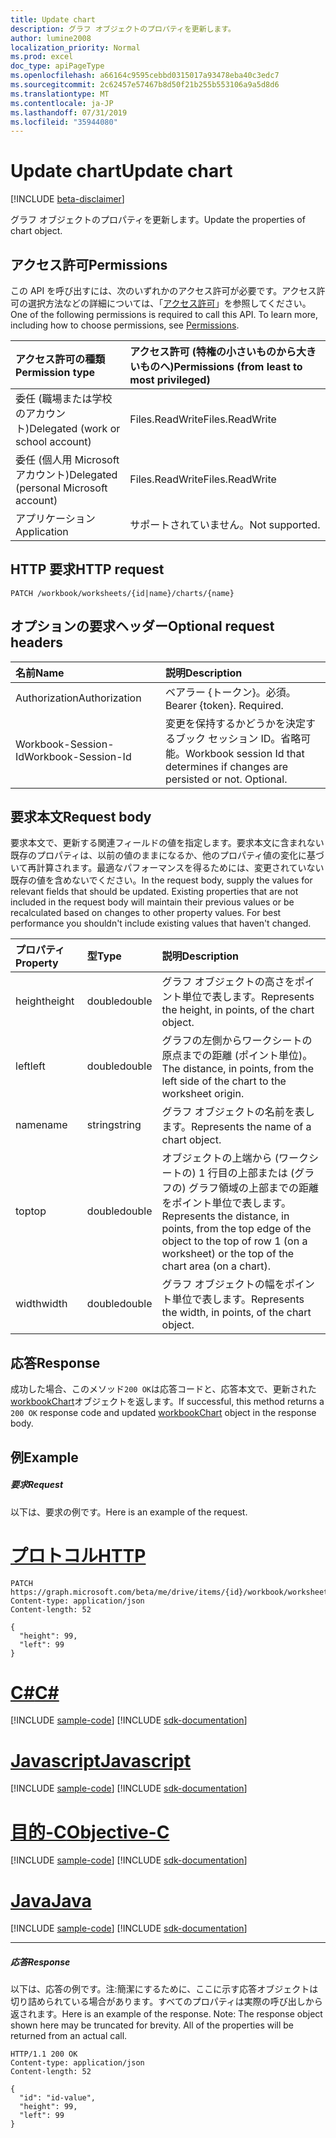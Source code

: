 ```yaml
---
title: Update chart
description: グラフ オブジェクトのプロパティを更新します。
author: lumine2008
localization_priority: Normal
ms.prod: excel
doc_type: apiPageType
ms.openlocfilehash: a66164c9595cebbd0315017a93478eba40c3edc7
ms.sourcegitcommit: 2c62457e57467b8d50f21b255b553106a9a5d8d6
ms.translationtype: MT
ms.contentlocale: ja-JP
ms.lasthandoff: 07/31/2019
ms.locfileid: "35944080"
---
```

# <a name="update-chart"></a><span data-ttu-id="bde39-103">Update chart</span><span class="sxs-lookup"><span data-stu-id="bde39-103">Update chart</span></span>

[!INCLUDE [beta-disclaimer](../../includes/beta-disclaimer.md)]

<span data-ttu-id="bde39-104">グラフ オブジェクトのプロパティを更新します。</span><span class="sxs-lookup"><span data-stu-id="bde39-104">Update the properties of chart object.</span></span>
## <a name="permissions"></a><span data-ttu-id="bde39-105">アクセス許可</span><span class="sxs-lookup"><span data-stu-id="bde39-105">Permissions</span></span>
<span data-ttu-id="bde39-p101">この API を呼び出すには、次のいずれかのアクセス許可が必要です。アクセス許可の選択方法などの詳細については、「[アクセス許可](/graph/permissions-reference)」を参照してください。</span><span class="sxs-lookup"><span data-stu-id="bde39-p101">One of the following permissions is required to call this API. To learn more, including how to choose permissions, see [Permissions](/graph/permissions-reference).</span></span>

|<span data-ttu-id="bde39-108">アクセス許可の種類</span><span class="sxs-lookup"><span data-stu-id="bde39-108">Permission type</span></span>      | <span data-ttu-id="bde39-109">アクセス許可 (特権の小さいものから大きいものへ)</span><span class="sxs-lookup"><span data-stu-id="bde39-109">Permissions (from least to most privileged)</span></span>              |
|:--------------------|:---------------------------------------------------------|
|<span data-ttu-id="bde39-110">委任 (職場または学校のアカウント)</span><span class="sxs-lookup"><span data-stu-id="bde39-110">Delegated (work or school account)</span></span> | <span data-ttu-id="bde39-111">Files.ReadWrite</span><span class="sxs-lookup"><span data-stu-id="bde39-111">Files.ReadWrite</span></span>    |
|<span data-ttu-id="bde39-112">委任 (個人用 Microsoft アカウント)</span><span class="sxs-lookup"><span data-stu-id="bde39-112">Delegated (personal Microsoft account)</span></span> | <span data-ttu-id="bde39-113">Files.ReadWrite</span><span class="sxs-lookup"><span data-stu-id="bde39-113">Files.ReadWrite</span></span>    |
|<span data-ttu-id="bde39-114">アプリケーション</span><span class="sxs-lookup"><span data-stu-id="bde39-114">Application</span></span> | <span data-ttu-id="bde39-115">サポートされていません。</span><span class="sxs-lookup"><span data-stu-id="bde39-115">Not supported.</span></span> |

## <a name="http-request"></a><span data-ttu-id="bde39-116">HTTP 要求</span><span class="sxs-lookup"><span data-stu-id="bde39-116">HTTP request</span></span>
<!-- { "blockType": "ignored" } -->
```http
PATCH /workbook/worksheets/{id|name}/charts/{name}
```
## <a name="optional-request-headers"></a><span data-ttu-id="bde39-117">オプションの要求ヘッダー</span><span class="sxs-lookup"><span data-stu-id="bde39-117">Optional request headers</span></span>
| <span data-ttu-id="bde39-118">名前</span><span class="sxs-lookup"><span data-stu-id="bde39-118">Name</span></span>       | <span data-ttu-id="bde39-119">説明</span><span class="sxs-lookup"><span data-stu-id="bde39-119">Description</span></span>|
|:-----------|:-----------|
| <span data-ttu-id="bde39-120">Authorization</span><span class="sxs-lookup"><span data-stu-id="bde39-120">Authorization</span></span>  | <span data-ttu-id="bde39-p102">ベアラー {トークン}。必須。</span><span class="sxs-lookup"><span data-stu-id="bde39-p102">Bearer {token}. Required.</span></span> |
| <span data-ttu-id="bde39-123">Workbook-Session-Id</span><span class="sxs-lookup"><span data-stu-id="bde39-123">Workbook-Session-Id</span></span>  | <span data-ttu-id="bde39-p103">変更を保持するかどうかを決定するブック セッション ID。省略可能。</span><span class="sxs-lookup"><span data-stu-id="bde39-p103">Workbook session Id that determines if changes are persisted or not. Optional.</span></span>|

## <a name="request-body"></a><span data-ttu-id="bde39-126">要求本文</span><span class="sxs-lookup"><span data-stu-id="bde39-126">Request body</span></span>
<span data-ttu-id="bde39-p104">要求本文で、更新する関連フィールドの値を指定します。要求本文に含まれない既存のプロパティは、以前の値のままになるか、他のプロパティ値の変化に基づいて再計算されます。最適なパフォーマンスを得るためには、変更されていない既存の値を含めないでください。</span><span class="sxs-lookup"><span data-stu-id="bde39-p104">In the request body, supply the values for relevant fields that should be updated. Existing properties that are not included in the request body will maintain their previous values or be recalculated based on changes to other property values. For best performance you shouldn't include existing values that haven't changed.</span></span>

| <span data-ttu-id="bde39-130">プロパティ</span><span class="sxs-lookup"><span data-stu-id="bde39-130">Property</span></span>     | <span data-ttu-id="bde39-131">型</span><span class="sxs-lookup"><span data-stu-id="bde39-131">Type</span></span>   |<span data-ttu-id="bde39-132">説明</span><span class="sxs-lookup"><span data-stu-id="bde39-132">Description</span></span>|
|:---------------|:--------|:----------|
|<span data-ttu-id="bde39-133">height</span><span class="sxs-lookup"><span data-stu-id="bde39-133">height</span></span>|<span data-ttu-id="bde39-134">double</span><span class="sxs-lookup"><span data-stu-id="bde39-134">double</span></span>|<span data-ttu-id="bde39-135">グラフ オブジェクトの高さをポイント単位で表します。</span><span class="sxs-lookup"><span data-stu-id="bde39-135">Represents the height, in points, of the chart object.</span></span>|
|<span data-ttu-id="bde39-136">left</span><span class="sxs-lookup"><span data-stu-id="bde39-136">left</span></span>|<span data-ttu-id="bde39-137">double</span><span class="sxs-lookup"><span data-stu-id="bde39-137">double</span></span>|<span data-ttu-id="bde39-138">グラフの左側からワークシートの原点までの距離 (ポイント単位)。</span><span class="sxs-lookup"><span data-stu-id="bde39-138">The distance, in points, from the left side of the chart to the worksheet origin.</span></span>|
|<span data-ttu-id="bde39-139">name</span><span class="sxs-lookup"><span data-stu-id="bde39-139">name</span></span>|<span data-ttu-id="bde39-140">string</span><span class="sxs-lookup"><span data-stu-id="bde39-140">string</span></span>|<span data-ttu-id="bde39-141">グラフ オブジェクトの名前を表します。</span><span class="sxs-lookup"><span data-stu-id="bde39-141">Represents the name of a chart object.</span></span>|
|<span data-ttu-id="bde39-142">top</span><span class="sxs-lookup"><span data-stu-id="bde39-142">top</span></span>|<span data-ttu-id="bde39-143">double</span><span class="sxs-lookup"><span data-stu-id="bde39-143">double</span></span>|<span data-ttu-id="bde39-144">オブジェクトの上端から (ワークシートの) 1 行目の上部または (グラフの) グラフ領域の上部までの距離をポイント単位で表します。</span><span class="sxs-lookup"><span data-stu-id="bde39-144">Represents the distance, in points, from the top edge of the object to the top of row 1 (on a worksheet) or the top of the chart area (on a chart).</span></span>|
|<span data-ttu-id="bde39-145">width</span><span class="sxs-lookup"><span data-stu-id="bde39-145">width</span></span>|<span data-ttu-id="bde39-146">double</span><span class="sxs-lookup"><span data-stu-id="bde39-146">double</span></span>|<span data-ttu-id="bde39-147">グラフ オブジェクトの幅をポイント単位で表します。</span><span class="sxs-lookup"><span data-stu-id="bde39-147">Represents the width, in points, of the chart object.</span></span>|

## <a name="response"></a><span data-ttu-id="bde39-148">応答</span><span class="sxs-lookup"><span data-stu-id="bde39-148">Response</span></span>

<span data-ttu-id="bde39-149">成功した場合、このメソッド`200 OK`は応答コードと、応答本文で、更新された[workbookChart](../resources/workbookchart.md)オブジェクトを返します。</span><span class="sxs-lookup"><span data-stu-id="bde39-149">If successful, this method returns a `200 OK` response code and updated [workbookChart](../resources/workbookchart.md) object in the response body.</span></span>
## <a name="example"></a><span data-ttu-id="bde39-150">例</span><span class="sxs-lookup"><span data-stu-id="bde39-150">Example</span></span>
##### <a name="request"></a><span data-ttu-id="bde39-151">要求</span><span class="sxs-lookup"><span data-stu-id="bde39-151">Request</span></span>
<span data-ttu-id="bde39-152">以下は、要求の例です。</span><span class="sxs-lookup"><span data-stu-id="bde39-152">Here is an example of the request.</span></span>

# <a name="httptabhttp"></a>[<span data-ttu-id="bde39-153">プロトコル</span><span class="sxs-lookup"><span data-stu-id="bde39-153">HTTP</span></span>](#tab/http)
<!-- {
  "blockType": "request",
  "name": "update_chart"
}-->
```http
PATCH https://graph.microsoft.com/beta/me/drive/items/{id}/workbook/worksheets/{id|name}/charts/{name}
Content-type: application/json
Content-length: 52

{
  "height": 99,
  "left": 99
}
```
# <a name="ctabcsharp"></a>[<span data-ttu-id="bde39-154">C#</span><span class="sxs-lookup"><span data-stu-id="bde39-154">C#</span></span>](#tab/csharp)
[!INCLUDE [sample-code](../includes/snippets/csharp/update-chart-csharp-snippets.md)]
[!INCLUDE [sdk-documentation](../includes/snippets/snippets-sdk-documentation-link.md)]

# <a name="javascripttabjavascript"></a>[<span data-ttu-id="bde39-155">Javascript</span><span class="sxs-lookup"><span data-stu-id="bde39-155">Javascript</span></span>](#tab/javascript)
[!INCLUDE [sample-code](../includes/snippets/javascript/update-chart-javascript-snippets.md)]
[!INCLUDE [sdk-documentation](../includes/snippets/snippets-sdk-documentation-link.md)]

# <a name="objective-ctabobjc"></a>[<span data-ttu-id="bde39-156">目的-C</span><span class="sxs-lookup"><span data-stu-id="bde39-156">Objective-C</span></span>](#tab/objc)
[!INCLUDE [sample-code](../includes/snippets/objc/update-chart-objc-snippets.md)]
[!INCLUDE [sdk-documentation](../includes/snippets/snippets-sdk-documentation-link.md)]

# <a name="javatabjava"></a>[<span data-ttu-id="bde39-157">Java</span><span class="sxs-lookup"><span data-stu-id="bde39-157">Java</span></span>](#tab/java)
[!INCLUDE [sample-code](../includes/snippets/java/update-chart-java-snippets.md)]
[!INCLUDE [sdk-documentation](../includes/snippets/snippets-sdk-documentation-link.md)]

---

##### <a name="response"></a><span data-ttu-id="bde39-158">応答</span><span class="sxs-lookup"><span data-stu-id="bde39-158">Response</span></span>
<span data-ttu-id="bde39-p105">以下は、応答の例です。注:簡潔にするために、ここに示す応答オブジェクトは切り詰められている場合があります。すべてのプロパティは実際の呼び出しから返されます。</span><span class="sxs-lookup"><span data-stu-id="bde39-p105">Here is an example of the response. Note: The response object shown here may be truncated for brevity. All of the properties will be returned from an actual call.</span></span>
<!-- {
  "blockType": "response",
  "truncated": true,
  "@odata.type": "microsoft.graph.workbookChart"
} -->
```http
HTTP/1.1 200 OK
Content-type: application/json
Content-length: 52

{
  "id": "id-value",
  "height": 99,
  "left": 99
}
```

<!-- uuid: 8fcb5dbc-d5aa-4681-8e31-b001d5168d79
2015-10-25 14:57:30 UTC -->
<!--
{
  "type": "#page.annotation",
  "description": "Update chart",
  "keywords": "",
  "section": "documentation",
  "tocPath": "",
  "suppressions": [
  ]
}
-->
